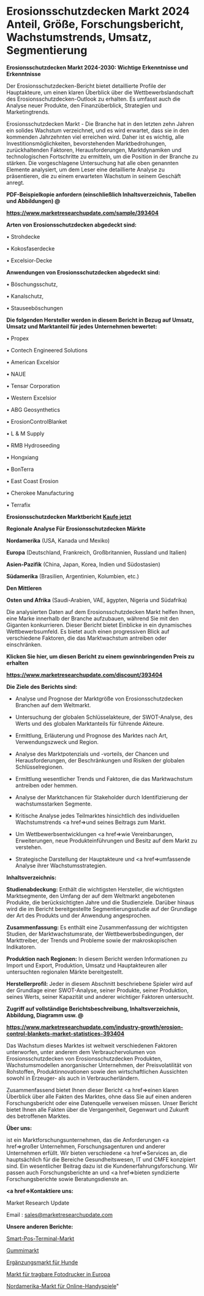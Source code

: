 # Erosionsschutzdecken Markt 2024 Anteil, Größe, Forschungsbericht, Wachstumstrends, Umsatz, Segmentierung

<strong>Erosionsschutzdecken Markt 2024-2030: Wichtige Erkenntnisse und Erkenntnisse</strong>

Der Erosionsschutzdecken-Bericht bietet detaillierte Profile der Hauptakteure, um einen klaren Überblick über die Wettbewerbslandschaft des Erosionsschutzdecken-Outlook zu erhalten. Es umfasst auch die Analyse neuer Produkte, den Finanzüberblick, Strategien und Marketingtrends.

Erosionsschutzdecken Markt - Die Branche hat in den letzten zehn Jahren ein solides Wachstum verzeichnet, und es wird erwartet, dass sie in den kommenden Jahrzehnten viel erreichen wird. Daher ist es wichtig, alle Investitionsmöglichkeiten, bevorstehenden Marktbedrohungen, zurückhaltenden Faktoren, Herausforderungen, Marktdynamiken und technologischen Fortschritte zu ermitteln, um die Position in der Branche zu stärken. Die vorgeschlagene Untersuchung hat alle oben genannten Elemente analysiert, um dem Leser eine detaillierte Analyse zu präsentieren, die zu einem erwarteten Wachstum in seinem Geschäft anregt.



<strong><b>PDF-Beispielkopie anfordern (einschließlich Inhaltsverzeichnis, Tabellen und Abbildungen) @ </b></strong>

<strong><a href=https://www.marketresearchupdate.com/sample/393404>

<strong>https://www.marketresearchupdate.com/sample/393404</u></a></strong></strong>



<strong>Arten von Erosionsschutzdecken abgedeckt sind:</strong>

• Strohdecke

• Kokosfaserdecke

• Excelsior-Decke



<strong>Anwendungen von Erosionsschutzdecken abgedeckt sind:</strong>

• Böschungsschutz,

• Kanalschutz,

• Stauseeböschungen



<strong>Die folgenden Hersteller werden in diesem Bericht in Bezug auf Umsatz, Umsatz und Marktanteil für jedes Unternehmen bewertet:</strong>

• Propex

• Contech Engineered Solutions

• American Excelsior

• NAUE

• Tensar Corporation

• Western Excelsior

• ABG Geosynthetics

• ErosionControlBlanket

• L & M Supply

• RMB Hydroseeding

• Hongxiang

• BonTerra

• East Coast Erosion

• Cherokee Manufacturing

• Terrafix



<strong>Erosionsschutzdecken Marktbericht <a href=https://www.marketresearchupdate.com/buynow/393404>Kaufe jetzt</a></strong>



<strong>Regionale Analyse Für Erosionsschutzdecken Märkte</strong>



<strong>Nordamerika</strong> (USA, Kanada und Mexiko)



<strong>Europa</strong> (Deutschland, Frankreich, Großbritannien, Russland und Italien)



<strong>Asien-Pazifik</strong> (China, Japan, Korea, Indien und Südostasien)



<strong>Südamerika</strong> (Brasilien, Argentinien, Kolumbien, etc.)



<strong>Den Mittleren</strong> 

<strong>Osten und Afrika</strong> (Saudi-Arabien, VAE, ägypten, Nigeria und Südafrika)

Die analysierten Daten auf dem Erosionsschutzdecken Markt helfen Ihnen, eine Marke innerhalb der Branche aufzubauen, während Sie mit den Giganten konkurrieren. Dieser Bericht bietet Einblicke in ein dynamisches Wettbewerbsumfeld. Es bietet auch einen progressiven Blick auf verschiedene Faktoren, die das Marktwachstum antreiben oder einschränken.



<strong>Klicken Sie hier, um diesen Bericht zu einem gewinnbringenden Preis zu erhalten
</strong>

<strong><a href=https://www.marketresearchupdate.com/discount/393404>https://www.marketresearchupdate.com/discount/393404</b></u></strong></a>



<strong>Die Ziele des Berichts sind:</strong>

- Analyse und Prognose der Marktgröße von Erosionsschutzdecken Branchen auf dem Weltmarkt.

- Untersuchung der globalen Schlüsselakteure, der SWOT-Analyse, des Werts und des globalen Marktanteils für führende Akteure.

- Ermittlung, Erläuterung und Prognose des Marktes nach Art, Verwendungszweck und Region.

- Analyse des Marktpotenzials und -vorteils, der Chancen und Herausforderungen, der Beschränkungen und Risiken der globalen Schlüsselregionen.

- Ermittlung wesentlicher Trends und Faktoren, die das Marktwachstum antreiben oder hemmen.

- Analyse der Marktchancen für Stakeholder durch Identifizierung der wachstumsstarken Segmente.

- Kritische Analyse jedes Teilmarktes hinsichtlich des individuellen Wachstumstrends <a href=>und</a> seines Beitrags zum Markt.

- Um Wettbewerbsentwicklungen <a href=>wie</a> Vereinbarungen, Erweiterungen, neue Produkteinführungen und Besitz auf dem Markt zu verstehen.

- Strategische Darstellung der Hauptakteure und <a href=>umfas</a>sende Analyse ihrer Wachstumsstrategien.



<strong>Inhaltsverzeichnis:</strong>



<strong>Studienabdeckung:</strong> Enthält die wichtigsten Hersteller, die wichtigsten Marktsegmente, den Umfang der auf dem Weltmarkt angebotenen Produkte, die berücksichtigten Jahre und die Studienziele. Darüber hinaus wird die im Bericht bereitgestellte Segmentierungsstudie auf der Grundlage der Art des Produkts und der Anwendung angesprochen.



<strong>Zusammenfassung:</strong> Es enthält eine Zusammenfassung der wichtigsten Studien, der Marktwachstumsrate, der Wettbewerbsbedingungen, der Markttreiber, der Trends und Probleme sowie der makroskopischen Indikatoren.



<strong>Produktion nach Regionen:</strong> In diesem Bericht werden Informationen zu Import und Export, Produktion, Umsatz und Hauptakteuren aller untersuchten regionalen Märkte bereitgestellt.



<strong>Herstellerprofil:</strong> Jeder in diesem Abschnitt beschriebene Spieler wird auf der Grundlage einer SWOT-Analyse, seiner Produkte, seiner Produktion, seines Werts, seiner Kapazität und anderer wichtiger Faktoren untersucht.



<strong><b>Zugriff auf vollständige Berichtsbeschreibung, Inhaltsverzeichnis, Abbildung, Diagramm usw. @ </b></strong>

<strong><a href=https://www.marketresearchupdate.com/industry-growth/erosion-control-blankets-market-statistices-393404>https://www.marketresearchupdate.com/industry-growth/erosion-control-blankets-market-statistices-393404</a></strong>

Das Wachstum dieses Marktes ist weltweit verschiedenen Faktoren unterworfen, unter anderem dem Verbrauchervolumen von Erosionsschutzdecken von Erosionsschutzdecken Produkten, Wachstumsmodellen anorganischer Unternehmen, der Preisvolatilität von Rohstoffen, Produktinnovationen sowie den wirtschaftlichen Aussichten sowohl in Erzeuger- als auch in Verbraucherländern.

Zusammenfassend bietet Ihnen dieser Bericht <a href=>einen</a> klaren Überblick über alle Fakten des Marktes, ohne dass Sie auf einen anderen Forschungsbericht oder eine Datenquelle verweisen müssen. Unser Bericht bietet Ihnen alle Fakten über die Vergangenheit, Gegenwart und Zukunft des betroffenen Marktes.



<strong>Über uns:</strong>

 ist ein Marktforschungsunternehmen, das die Anforderungen <a href=>großer</a> Unternehmen, Forschungsagenturen und anderer Unternehmen erfüllt. Wir bieten verschiedene <a href=>Services</a> an, die hauptsächlich für die Bereiche Gesundheitswesen, IT und CMFE konzipiert sind. Ein wesentlicher Beitrag dazu ist die Kundenerfahrungsforschung. Wir passen auch Forschungsberichte an und <a href=>bieten</a> syndizierte Forschungsberichte sowie Beratungsdienste an.



<strong><a href=>Kontaktiere uns:</a></strong>

Market Research Update

Email : sales@marketresearchupdate.com



<strong>Unsere anderen Berichte:</strong>

<a href=https://www.linkedin.com/pulse/smart-pos-terminal-market-2023-latest>Smart-Pos-Terminal-Markt</a>

<a href=https://www.linkedin.com/pulse/rubber-market-size-emerging-trends>Gummimarkt</a>

<a href=https://www.linkedin.com/pulse/supplement-dogs-market-2023-remarking-enormous>Ergänzungsmarkt für Hunde</a>

<a href=https://www.linkedin.com/pulse/europe-portable-photo-printers-market-challenges>Markt für tragbare Fotodrucker in Europa</a>

<a href=https://www.linkedin.com/pulse/north-america-online-mobile-game-market-witness>Nordamerika-Markt für Online-Handyspiele</a>"
